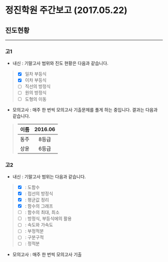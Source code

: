 # 정진학원 주간보고 (2017.05.22)

## 진도현황
*****
### 고1

* 내신 : 기말고사 범위와 진도 현황은 다음과 같습니다.
> - [x] 일차 부등식
> - [x] 이차 부등식
> - [ ] 직선의 방정식
> - [ ] 원의 방정식
> - [ ] 도형의 이동

* 모의고사 : 매주 한 번씩 모의고사 기출문제를 풀게 하는 중입니다. 결과는 다음과 같습니다.

> 이름 | 2016.06
> :------:|:-----:
> 동주 | 8등급
> 상윤 | 6등급

### 고2

* 내신 : 기말고사 범위는 다음과 같습니다.
> - [x] : 도함수
> - [x] : 접선의 방정식
> - [x] : 평균값 정리
> - [x] : 함수의 그래프
> - [ ] : 함수의 최대, 최소
> - [ ] : 방정식, 부등식에의 활용
> - [ ] : 속도와 가속도
> - [ ] : 부정적분
> - [ ] : 구분구적
> - [ ] : 정적분

* 모의고사 : 매주 한 번씩 모의고사 기출 